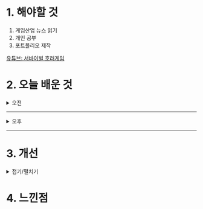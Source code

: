 
# 1. 해야할 것

1. 게임산업 뉴스 읽기 
2. 개인 공부  
3. 포트폴리오 제작

[유튜브: 서바이벌 호러게임](https://www.youtube.com/watch?v=fVJq_T20S3M)

# 2. 오늘 배운 것

<details>
<summary>오전</summary>


</details>

****

<details>
<summary>오후</summary>


</details>

****


# 3. 개선


<details>
<summary>접기/펼치기</summary>


</details>



# 4. 느낀점


